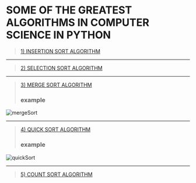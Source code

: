 # SOME OF THE GREATEST ALGORITHMS IN COMPUTER SCIENCE IN PYTHON

> [1) INSERTION SORT ALGORITHM](https://github.com/EdgarEmmanuel/GREATEST_ALGORITHMS_PYTHON/blob/main/insertion_sort.py) 
___
> [2) SELECTION SORT ALGORITHM](https://github.com/EdgarEmmanuel/GREATEST_ALGORITHMS_PYTHON/blob/main/selection_sort.py)
___
> [3) MERGE SORT ALGORITHM ](https://github.com/EdgarEmmanuel/GREATEST_ALGORITHMS_PYTHON/blob/main/merge_sort.py)
> ### example 
![mergeSort](https://www.techiedelight.com/wp-content/uploads/Merge-Sort-Steps.png)
___
> [4) QUICK SORT ALGORITHM ](https://github.com/EdgarEmmanuel/GREATEST_ALGORITHMS_PYTHON/blob/main/quick_sort.py)
> ### example
![quickSort](https://www.techiedelight.com/wp-content/uploads/Quicksort.png)
___
>[5) COUNT SORT ALGORITHM ](https://github.com/EdgarEmmanuel/GREATEST_ALGORITHMS_PYTHON/blob/main/count_sort.py)

